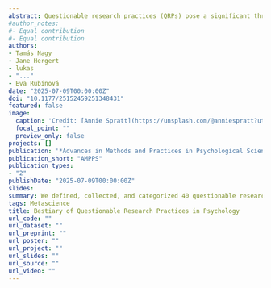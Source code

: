 ```yaml
---
abstract: Questionable research practices (QRPs) pose a significant threat to the quality of scientific research. However, historically, they remain ill-defined, and a comprehensive list of QRPs is lacking. In this article, we address this concern by defining, collecting, and categorizing QRPs using a community-consensus method. Collaborators of the study agreed on the following definition: QRPs are ways of producing, maintaining, sharing, analyzing, or interpreting data that are likely to produce misleading conclusions, typically in the interest of the researcher. QRPs are not normally considered to include research practices that are prohibited or proscribed in the researcher’s field (e.g., fraud, research misconduct). Neither do they include random researcher error (e.g., accidental data loss). Drawing from both iterative discussions and existing literature, we collected, defined, and categorized 40 QRPs for quantitative research. We also considered attributes such as potential harms, detectability, clues, and preventive measures for each QRP. The results suggest that QRPs are pervasive and versatile and have the potential to undermine all stages of the scientific enterprise. This work contributes to the maintenance of research integrity, transparency, and reliability by raising awareness for and improving the understanding of QRPs in quantitative psychological research.
#author_notes:
#- Equal contribution
#- Equal contribution
authors:
- Tamás Nagy
- Jane Hergert
- lukas
- "..."
- Eva Rubínová
date: "2025-07-09T00:00:00Z"
doi: "10.1177/25152459251348431"
featured: false
image:
  caption: 'Credit: [Annie Spratt](https://unsplash.com/@anniespratt?utm_content=creditCopyText&utm_medium=referral&utm_source=unsplash) on [Unsplash](https://unsplash.com/photos/a-bunch-of-plants-that-are-in-the-grass-X5mWu3Gv-Aw?utm_content=creditCopyText&utm_medium=referral&utm_source=unsplash)'
  focal_point: ""
  preview_only: false
projects: []
publication: '*Advances in Methods and Practices in Psychological Science*'
publication_short: "AMPPS"
publication_types:
- "2"
publishDate: "2025-07-09T00:00:00Z"
slides: 
summary: We defined, collected, and categorized 40 questionable research practices (QRPs) in quantitative psychology through an iterative, community-consensus process informed by existing literature. By clarifying definitions and documenting potential harms, detectability, clues, and preventive measures for each QRP, we provide a foundation for improving research integrity, transparency, and the reliability of scientific findings.
tags: Metascience
title: Bestiary of Questionable Research Practices in Psychology
url_code: ""
url_dataset: ""
url_preprint: ""
url_poster: ""
url_project: ""
url_slides: ""
url_source: ""
url_video: ""
---
```



